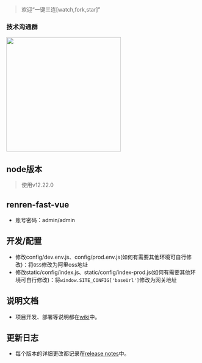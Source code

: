 > 欢迎“一键三连[watch,fork,star]”
### 技术沟通群
<img src="https://raw.githubusercontent.com/wang-xiaowu/picture_repository/master/behappy_group.jpg" width="300px">

## node版本
> 使用v12.22.0

## renren-fast-vue
- 账号密码：admin/admin

## 开发/配置

- 修改config/dev.env.js、config/prod.env.js(如何有需要其他环境可自行修改)：将`OSS`修改为阿里oss地址
- 修改static/config/index.js、static/config/index-prod.js(如何有需要其他环境可自行修改)：将`window.SITE_CONFIG['baseUrl']`修改为网关地址

## 说明文档
- 项目开发、部署等说明都在[wiki](https://github.com/renrenio/renren-fast-vue/wiki)中。


## 更新日志
- 每个版本的详细更改都记录在[release notes](https://github.com/renrenio/renren-fast-vue/releases)中。
